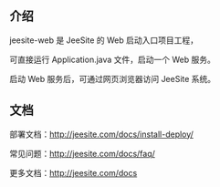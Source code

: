 ## 介绍

jeesite-web 是 JeeSite 的 Web 启动入口项目工程，

可直接运行 Application.java 文件，启动一个 Web 服务。

启动 Web 服务后，可通过网页浏览器访问 JeeSite 系统。

## 文档

部署文档：http://jeesite.com/docs/install-deploy/

常见问题：http://jeesite.com/docs/faq/

更多文档：http://jeesite.com/docs
